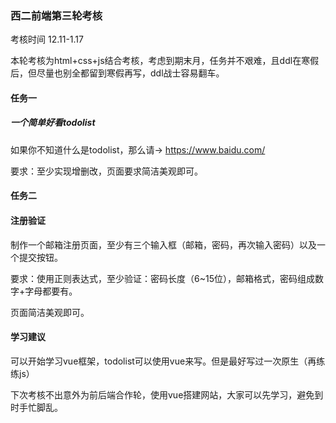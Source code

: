 ### 西二前端第三轮考核 

考核时间 12.11-1.17

本轮考核为html+css+js结合考核，考虑到期末月，任务并不艰难，且ddl在寒假后，但尽量也别全都留到寒假再写，ddl战士容易翻车。

#### 任务一

##### 一个简单好看todolist

如果你不知道什么是todolist，那么请-> https://www.baidu.com/

要求：至少实现增删改，页面要求简洁美观即可。

#### 任务二

####  注册验证

制作一个邮箱注册页面，至少有三个输入框（邮箱，密码，再次输入密码）以及一个提交按钮。

要求：使用正则表达式，至少验证：密码长度（6~15位），邮箱格式，密码组成数字+字母都要有。

页面简洁美观即可。

#### 学习建议

可以开始学习vue框架，todolist可以使用vue来写。但是最好写过一次原生（再练练js）

下次考核不出意外为前后端合作轮，使用vue搭建网站，大家可以先学习，避免到时手忙脚乱。

